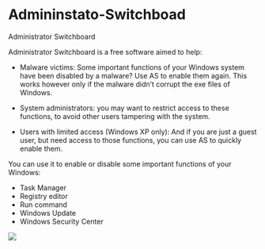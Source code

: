 # Admininstato-Switchboad

Administrator Switchboard

Administrator Switchboard is a free software aimed to help:

- Malware victims: Some important functions of your Windows system have been disabled by a malware? Use AS to enable them again. This    works however only if the malware didn’t corrupt the exe files of Windows.

- System administrators: you may want to restrict access to these functions, to avoid other users tampering with the system.

- Users with limited access (Windows XP only): And if you are just a guest user, but need access to those functions, you can use AS to quickly enable them.

You can use it to enable or disable some important functions of your Windows:

- Task Manager
- Registry editor
- Run command
- Windows Update
- Windows Security Center



![](https://i.imgur.com/ezAFZH6.png)
